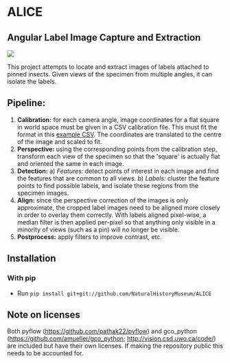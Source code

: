 # ALICE
## Angular Label Image Capture and Extraction

![](https://github.com/NaturalHistoryMuseum/scalabel/blob/master/example.png)

This project attempts to locate and extract images of labels attached to pinned insects. Given views of the specimen from multiple angles, it can isolate the labels.

## Pipeline:
1) **Calibration:** for each camera angle, image coordinates for a flat square in world space must be given in a CSV calibration file. This must fit the format in this [example CSV](data/cooper01/calibration/calibration.csv). The coordinates are translated to the centre of the image and scaled to fit.
2) **Perspective:** using the corresponding points from the calibration step, transform each view of the specimen so that the 'square' is actually flat and oriented the same in each image.
3) **Detection:**
  a) _Features:_ detect points of interest in each image and find the features that are common to all views.
  b) _Labels:_ cluster the feature points to find possible labels, and isolate these regions from the specimen images.
4) **Align:** since the perspective correction of the images is only approximate, the cropped label images need to be aligned more closely in order to overlay them correctly. With labels aligned pixel-wise, a median filter is then applied per-pixel so that anything only visible in a minority of views (such as a pin) will no longer be visible.
5) **Postprocess:** apply filters to improve contrast, etc.


## Installation

### With pip

- Run `pip install git+git://github.com/NaturalHistoryMuseum/ALICE`


## Note on licenses
Both pyflow (https://github.com/pathak22/pyflow) and gco_python (https://github.com/amueller/gco_python; http://vision.csd.uwo.ca/code/) are included but have their own licenses. If making the repository public this needs to be accounted for.
